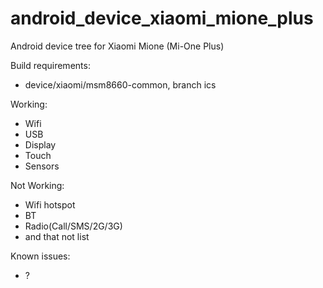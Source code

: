 android_device_xiaomi_mione_plus
========================

Android device tree for Xiaomi Mione (Mi-One Plus)

Build requirements:
* device/xiaomi/msm8660-common, branch ics

Working:
* Wifi
* USB
* Display
* Touch
* Sensors

Not Working:
* Wifi hotspot
* BT
* Radio(Call/SMS/2G/3G)
* and that not list

Known issues:
* ?
